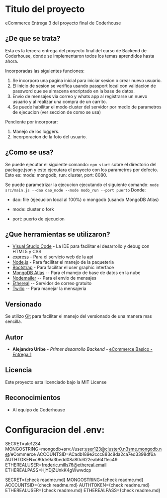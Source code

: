 # Titulo del proyecto

eCommerce Entrega 3 del proyecto final de Coderhouse

## ¿De que se trata?

Esta es la tercera entrega del proyecto final del curso de Backend de Coderhouse, donde se implementaron todos los temas aprendidos hasta ahora.

Incorporadas las siguientes funciones:
1. Se incorporo una pagina inicial para iniciar sesion o crear nuevo usuario.
2. El inicio de sesion se verifica usando passport local con validacion de password que se almacena encriptado en la base de datos.
3. Envio de mensajes via correo y whats app al registrarse un nuevo usuario y al realizar una compra de un carrito.
4. Se puede habilitar el modo cluster del servidor por medio de parametros de ejecucion (ver seccion de como se usa)

Pendiente por incorporar:
1. Manejo de los loggers.
2. Incorporacion de la foto del usuario.

## ¿Como se usa?

Se puede ejecutar el siguiente comando:
`npm start` sobre el directorio del package.json y esto ejecutara el proyecto con los parametros por defecto. Esto es: mode: mongodb, run: cluster, port: 8080.

Se puede parametrizar la ejecucion ejecutando el siguiente comando:
`node src/main.js --dao dao_mode --mode modo_run --port puerto`
Donde:

* dao: file (ejecucion local al 100%) o mongodb (usando MongoDB Atlas)

* mode: cluster o fork

* port: puerto de ejecucion


## ¿Que herramientas se utilizaron?

* [Visual Studio Code](https://code.visualstudio.com/) - La IDE para facilitar el desarrollo y debug con HTML5 y CSS
* [express](https://expressjs.com/es/) - Para el servicio web de la api
* [Node.js](https://nodejs.org/es/) - Para facilitar el manejo de la paqueteria
* [Bootstrap](https://getbootstrap.com/) - Para facilitar el user graphic interface
* [MongoDB Atlas](https://cloud.mongodb.com) -- Para el manejo de base de datos en la nube
* [Nodemailer](https://nodemailer.com/) -- Para el envio de mensajes
* [Ethereal](http://ethereal.email) -- Servidor de correo gratuito
* [Twilio](https://twilio.com) -- Para manejar la mensajeria

## Versionado

Se utilizo [Git](https://git-scm.com/) para facilitar el manejo del versionado de una manera mas sencilla.

## Autor

* **Alejandro Uribe** - *Primer desarrollo Backend* - [eCommerce Basico - Entrega 1](https://proyecto-final-1-coderhouse.herokuapp.com)

## Licencia

Este proyecto esta licenciado bajo la MIT License

## Reconocimientos

* Al equipo de Coderhouse

# Configuracion del .env:
SECRET=ale1234
MONGOSTRING=mongodb+srv://user:user123@cluster0.n3sme.mongodb.net/eCommerce
ACCOUNTSID=ACadb189e2ccc883c8da2ca7ed3398df6a
AUTHTOKEN=c80de9a3bedd08a80c622eab64f1ec49
ETHEREALUSER=frederic.mills76@ethereal.email
ETHEREALPASS=HjYDjZUnkK4gWwwdcp

SECRET={check readme.md}
MONGOSTRING={check readme.md}
ACCOUNTSID={check readme.md}
AUTHTOKEN={check readme.md}
ETHEREALUSER={check readme.md}
ETHEREALPASS={check readme.md}